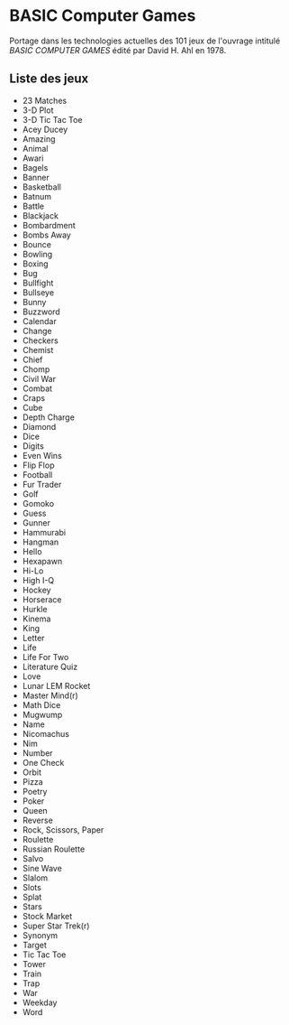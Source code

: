 # BASIC Computer Games

Portage dans les technologies actuelles des 101 jeux de l'ouvrage intitulé _BASIC COMPUTER GAMES_ édité par David H. Ahl en 1978.

## Liste des jeux

- 23 Matches
- 3-D Plot
- 3-D Tic Tac Toe
- Acey Ducey
- Amazing
- Animal
- Awari
- Bagels
- Banner
- Basketball
- Batnum
- Battle
- Blackjack
- Bombardment
- Bombs Away
- Bounce
- Bowling
- Boxing
- Bug
- Bullfight
- Bullseye
- Bunny
- Buzzword
- Calendar
- Change
- Checkers
- Chemist
- Chief
- Chomp
- Civil War
- Combat
- Craps
- Cube
- Depth Charge
- Diamond
- Dice
- Digits
- Even Wins
- Flip Flop
- Football
- Fur Trader
- Golf
- Gomoko
- Guess
- Gunner
- Hammurabi
- Hangman
- Hello
- Hexapawn
- Hi-Lo
- High I-Q
- Hockey
- Horserace
- Hurkle
- Kinema
- King
- Letter
- Life
- Life For Two
- Literature Quiz
- Love
- Lunar LEM Rocket
- Master Mind(r)
- Math Dice
- Mugwump
- Name
- Nicomachus
- Nim
- Number
- One Check
- Orbit
- Pizza
- Poetry
- Poker
- Queen
- Reverse
- Rock, Scissors, Paper
- Roulette
- Russian Roulette
- Salvo
- Sine Wave
- Slalom
- Slots
- Splat
- Stars
- Stock Market
- Super Star Trek(r)
- Synonym
- Target
- Tic Tac Toe
- Tower
- Train
- Trap
- War
- Weekday
- Word
